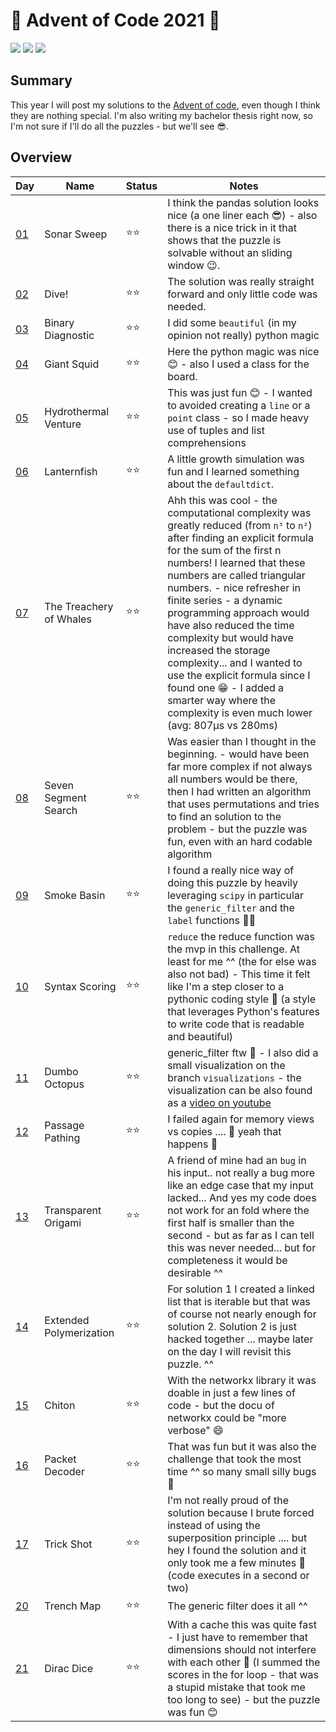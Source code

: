 # 🎄 Advent of Code 2021 🎄

![](https://img.shields.io/badge/day%20📅-21-blue)
![](https://img.shields.io/badge/stars%20⭐-40-yellow)
![](https://img.shields.io/badge/days%20completed-20-red)

## Summary

This year I will post my solutions to the [Advent of code](https://adventofcode.com/), even though I think they are nothing special.
I'm also writing my bachelor thesis right now, so I'm not sure if I'll do all the puzzles - but we'll see 😎.

## Overview

| Day                                       | Name                      | Status | Notes  |
| ----------------------------------------- | ------------------------- | ------ | ------ |
| [01](https://adventofcode.com/2021/day/1) | Sonar Sweep               |  ⭐⭐  | I think the pandas solution looks nice (a one liner each 😎) - also there is a nice trick in it that shows that the puzzle is solvable without an sliding window 😉. |
| [02](https://adventofcode.com/2021/day/2) | Dive!                     |  ⭐⭐  | The solution was really straight forward and only little code was needed. |
| [03](https://adventofcode.com/2021/day/3) | Binary Diagnostic         |  ⭐⭐  | I did some `beautiful` (in my opinion not really) python magic |
| [04](https://adventofcode.com/2021/day/4) | Giant Squid               |  ⭐⭐  | Here the python magic was nice 😊 - also I used a class for the board. |
| [05](https://adventofcode.com/2021/day/5) | Hydrothermal Venture      |  ⭐⭐  | This was just fun 😊 - I wanted to avoided creating a `line` or a `point` class - so I made heavy use of tuples and list comprehensions |
| [06](https://adventofcode.com/2021/day/6) | Lanternfish               |  ⭐⭐  | A little growth simulation was fun and I learned something about the `defaultdict`. |
| [07](https://adventofcode.com/2021/day/7) | The Treachery of Whales   |  ⭐⭐  | Ahh this was cool - the computational complexity was greatly reduced (from `n³` to `n²`) after finding an explicit formula for the sum of the first n numbers! I learned that these numbers are called triangular numbers. - nice refresher in finite series - a dynamic programming approach would have also reduced the time complexity but would have increased the storage complexity... and I wanted to use the explicit formula since I found one 😁 - I added a smarter way where the complexity is even much lower (avg: 807μs vs 280ms) |
| [08](https://adventofcode.com/2021/day/8) | Seven Segment Search      |  ⭐⭐  | Was easier than I thought in the beginning. - would have been far more complex if not always all numbers would be there, then I had written an algorithm that uses permutations and tries to find an solution to the problem - but the puzzle was fun, even with an hard codable algorithm |
| [09](https://adventofcode.com/2021/day/9) | Smoke Basin               |  ⭐⭐  | I found a really nice way of doing this puzzle by heavily leveraging `scipy` in particular the `generic_filter` and the `label` functions 🤩😍  |
| [10](https://adventofcode.com/2021/day/10) | Syntax Scoring           |  ⭐⭐  | `reduce` the reduce function was the mvp in this challenge. At least for me ^^  (the for else was also not bad) - This time it felt like I'm a step closer to a pythonic coding style 🙂 (a style that leverages Python's features to write code that is readable and beautiful) |
| [11](https://adventofcode.com/2021/day/11) | Dumbo Octopus            |  ⭐⭐  | generic_filter ftw 🤣 - I also did a small visualization on the branch `visualizations` - the visualization can be also found as a [video on youtube](https://www.youtube.com/watch?v=hQPM04spcao)  |
| [12](https://adventofcode.com/2021/day/12) | Passage Pathing          |  ⭐⭐  | I failed again for memory views vs copies .... 🙈 yeah that happens 🤣 |
| [13](https://adventofcode.com/2021/day/13) | Transparent Origami      |  ⭐⭐  | A friend of mine had an `bug` in his input.. not really a bug more like an edge case that my input lacked... And yes my code does not work for an fold where the first half is smaller than the second - but as far as I can tell this was never needed... but for completeness it would be desirable ^^ |
| [14](https://adventofcode.com/2021/day/14) | Extended Polymerization  |  ⭐⭐  | For solution 1 I created a linked list that is iterable but that was of course not nearly enough for solution 2. Solution 2 is just hacked together ... maybe later on the day I will revisit this puzzle. ^^  |
| [15](https://adventofcode.com/2021/day/15) | Chiton                   |  ⭐⭐  | With the networkx library it was doable in just a few lines of code - but the docu of networkx could be "more verbose" 😄 |
| [16](https://adventofcode.com/2021/day/16) | Packet Decoder           |  ⭐⭐  | That was fun but it was also the challenge that took the most time ^^ so many small silly bugs 🙈 |
| [17](https://adventofcode.com/2021/day/17) | Trick Shot               |  ⭐⭐  | I'm not really proud of the solution because I brute forced instead of using the superposition principle .... but hey I found the solution and it only took me a few minutes 🤣 (code executes in a second or two) |
| [20](https://adventofcode.com/2021/day/20) |  Trench Map   |  ⭐⭐  | The generic filter does it all ^^ |
| [21](https://adventofcode.com/2021/day/21) |  Dirac Dice   |  ⭐⭐  | With a cache this was quite fast - I just have to remember that dimensions should not interfere with each other 🙈 (I summed the scores in the for loop - that was a stupid mistake that took me too long to see) - but the puzzle was fun 😊 |
